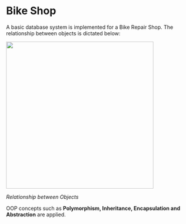 # Bike Shop

A basic database system is implemented for a Bike Repair Shop. The relationship between objects is dictated below:


<img src="https://github.com/puaqieshang/bikeShop/blob/master/img.png" width="400">

*Relationship between Objects*

OOP concepts such as **Polymorphism, Inheritance, Encapsulation and Abstraction** are applied. 
